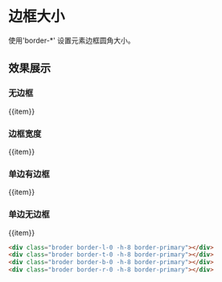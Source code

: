 # 边框大小

使用'border-*' 设置元素边框圆角大小。

## 效果展示

### 无边框

<Example background="light-circle">
	<div class="-grid -grid-cols-7 -gap-4">
		<div v-for="item in borderWidthJson.slice(0, 1)">
      <div :class="item" class="-h-8 border-primary"></div>
      <div class="text-center">
        <div>{{item}}</div>
      </div>
    </div>
	</div>
</Example>

### 边框宽度

<Example background="light-circle">
	<div class="-grid -grid-cols-7 -gap-4">
		<div v-for="item in borderWidthJson.slice(1, 4)">
      <div :class="item" class="-h-8 border-primary"></div>
      <div class="text-center">
        <div>{{item}}</div>
      </div>
    </div>
	</div>
</Example>

### 单边有边框

<Example background="light-circle">
	<div class="-grid -grid-cols-7 -gap-4">
		<div v-for="item in borderWidthJson.slice(4, 8)">
      <div :class="item" class="-h-8 border-primary"></div>
      <div class="text-center">
        <div>{{item}}</div>
      </div>
    </div>
	</div>
</Example>

### 单边无边框

<Example background="light-circle">
	<div class="-grid -grid-cols-7 -gap-4">
		<div v-for="item in borderWidthJson.slice(8)">
      <div :class="item" class="-h-8 border-primary border"></div>
      <div class="text-center">
        <div>{{item}}</div>
      </div>
    </div>
	</div>
</Example>

```html
<div class="broder border-l-0 -h-8 border-primary"></div>
<div class="broder border-t-0 -h-8 border-primary"></div>
<div class="broder border-b-0 -h-8 border-primary"></div>
<div class="broder border-r-0 -h-8 border-primary"></div>
```

<script setup>
 const borderWidthJson = [
   'border-0',
   'border',
   'border-2',
   'border-4',
   'border-l',
   'border-t',
   'border-b-2',
   'border-r-4',
   'border-l-0',
   'border-t-0',
   'border-b-0',
   'border-r-0',
 ]
</script>
